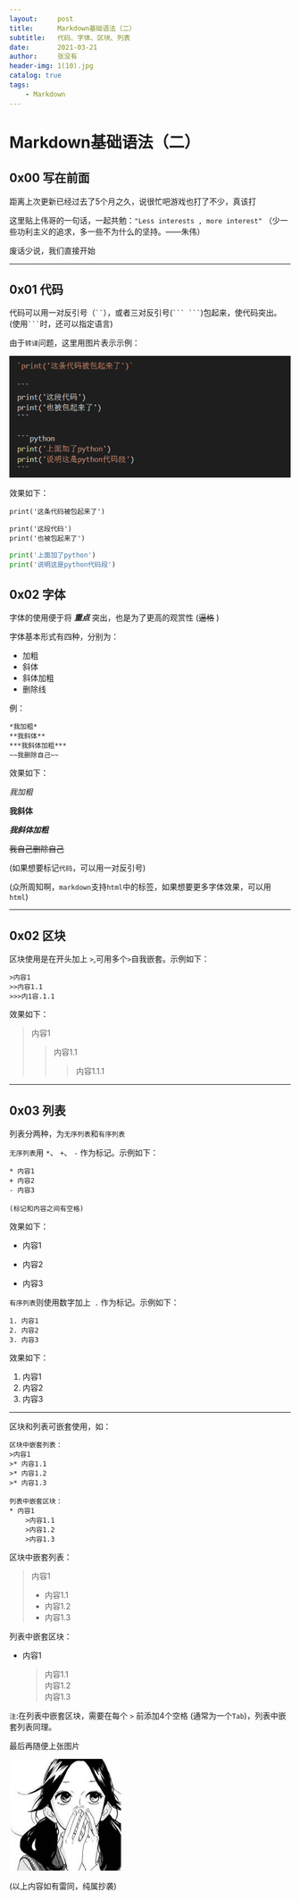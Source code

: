 ```yaml
---
layout:     post
title:      Markdown基础语法（二）
subtitle:   代码、字体、区块、列表
date:       2021-03-21
author:     张没有
header-img: 1(10).jpg
catalog: true
tags:
    - Markdown
---
```


# Markdown基础语法（二）
## 0x00 写在前面
距离上次更新已经过去了5个月之久，说很忙吧游戏也打了不少，真该打

这里贴上伟哥的一句话，一起共勉：`"Less interests , more interest"`
（少一些功利主义的追求，多一些不为什么的坚持。——朱伟）

废话少说，我们直接开始

---
## 0x01 代码
代码可以用一对反引号（` `` `），或者三对反引号(` ``` ``` `)包起来，使代码突出。 (使用` ``` `时，还可以指定语言)

由于`转译`问题，这里用图片表示示例：

![img](/img/ct/13.png)

效果如下：

`print('这条代码被包起来了')`

```
print('这段代码')
print('也被包起来了') 
```

```python
print('上面加了python')
print('说明这是python代码段')
```

## 0x02 字体
字体的使用便于将 ***重点*** 突出，也是为了更高的观赏性 (~~逼格~~
)

字体基本形式有四种，分别为：
- 加粗
- 斜体
- 斜体加粗
- 删除线


例：
```
*我加粗*
**我斜体**
***我斜体加粗***
~~我删除自己~~
```
效果如下：

*我加粗*

**我斜体**

***我斜体加粗***

~~我自己删除自己~~

(如果想要标记`代码`，可以用一对反引号)

(众所周知啊，`markdown`支持`html`中的标签，如果想要更多字体效果，可以用 `html`)

---
## 0x02 区块
区块使用是在开头加上 `>`,可用多个`>`自我嵌套。示例如下：
```
>内容1
>>内容1.1
>>>内1容.1.1
```
效果如下：
>内容1
>>内容1.1
>>>内容1.1.1

---
## 0x03 列表
列表分两种，为`无序列表`和`有序列表`

`无序列表`用 `*`、 `+`、 `-` 作为标记。示例如下：
```
* 内容1
+ 内容2
- 内容3

(标记和内容之间有空格)
```
效果如下：

* 内容1
+ 内容2
- 内容3

`有序列表`则使用数字加上` .` 作为标记。示例如下：
```
1. 内容1
2. 内容2
3. 内容3
```
效果如下：

1. 内容1
2. 内容2
3. 内容3
---
区块和列表可嵌套使用，如：
```
区块中嵌套列表：
>内容1
>* 内容1.1
>* 内容1.2
>* 内容1.3

列表中嵌套区块：
* 内容1
    >内容1.1  
    >内容1.2  
    >内容1.3
```
区块中嵌套列表：
>内容1
>* 内容1.1
>* 内容1.2
>* 内容1.3

列表中嵌套区块：
* 内容1
    >内容1.1  
    >内容1.2  
    >内容1.3

`注`:在列表中嵌套区块，需要在每个 `>` 前添加4个空格 (通常为一个`Tab`)，列表中嵌套列表同理。






最后再随便上张图片

![img](/img/ct/avatar_g.jpg)



(以上内容如有雷同，纯属抄袭)


